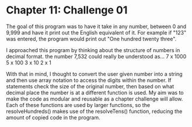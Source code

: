 Chapter 11: Challenge 01
=====

The goal of this program was to have it take in any number, between 0 and 9,999 and have it print out the English equivalent of it. For example if "123" was entered, the program would print out "One hundred twenty three".

I approached this program by thinking about the structure of numbers in decimal format. the number 7,532 could really be understood as...
7 x 1000
5 x 100
3 x 10
2 x 1

With that in mind, I thought to convert the user given number into a string and then use array notation to access the digits within the number. If statements check the size of the original number, then based on what decimal place the number is at a different function is used.
My aim was to make the code as modular and reusable as a chapter challenge will allow. Each of these functions are used by larger functions, so the resolveHundreds() makes use of the resolveTens() function, reducing the amount of copied code in the program.